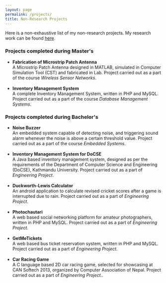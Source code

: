 ```yaml
---
layout: page
permalink: /projects/
title: Non-Research Projects
---
```


Here is a non-exhaustive list of my non-research projects. My research work can be found <a href="/academic-portfolio/research">here</a>.

<h3>Projects completed during Master's</h3>


<ul>	
<li>
<b>
Fabrication of Microstrip Patch Antenna
</b>
<br>
A Microstrip Patch Antenna designed in MATLAB, simulated in Computer Simulation Tool (CST)
and fabricated in Lab. Project carried out as a part of the course <em>Wireless Sensor Networks</em>.
</li>
<br>

<li>
<b>
Inventory Management System
</b>
<br>
A complete Inventory Management System, written in PHP and MySQL. Project carried out as a
part of the course <em>Database Management Systems</em>.
</li>

</ul>
<h3>Projects completed during Bachelor's</h3>
<ul>
<li>
<b>
Noise Buzzer
</b>
<br>
An embedded system capable of detecting noise, and triggering sound alarm whenever the noise is
above a certain threshold value. Project carried out as a part of the course <em>Embedded Systems</em>.
</li>
<br>


<li>
<b>
Inventory Management System for DoCSE
</b>
<br>
A Java based inventory management system, designed as per the requirements of the Department
of Computer Science and Engineering (DoCSE), Kathmandu University. Project carried out as a
part of <em>Engineering Project</em>.
</li>
<br>

<li>
<b>
Duckworth-Lewis Calculator
</b>
<br>
An android application to calculate revised cricket scores after a game is interrupted due to rain.
Project carried out as a part of <em>Engineering Project</em>.
</li>
<br>

<li>
<b>
Photochautari
</b>
<br>
A web based social networking platform for amateur photographers, written in PHP and MySQL.
Project carried out as a part of <em>Engineering Project</em>.
</li>
<br>

<li>
<b>
GetMeTickets
</b>
<br>
A web based bus ticket reservation system, written in PHP and MySQL. Project carried out as a
part of <em>Engineering Project</em>.
</li>
<br>

<li>
<b>
Car Racing Game
</b>
<br>
A C language based 2D car racing game, selected for showcasing at CAN Softech 2013, organized
by Computer Association of Nepal. Project carried out as a part of <em>Engineering Project.</em>.
</li>
</ul>
